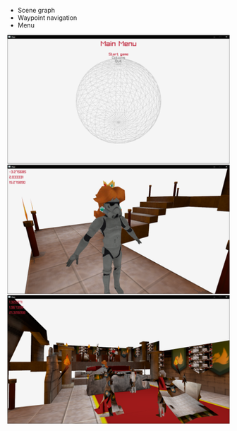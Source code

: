 - Scene graph
- Waypoint navigation
- Menu

![screenshot 1](./screenshots/screenshot0.png)
![screenshot 1](./screenshots/screenshot1.png)
![screenshot 2](./screenshots/screenshot2.png)